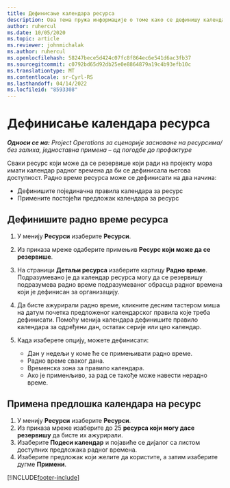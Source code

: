 ```yaml
---
title: Дефинисање календара ресурса
description: Ова тема пружа информације о томе како се дефинишу календари радног времена за ресурсе у услузи Project Operations.
author: ruhercul
ms.date: 10/05/2020
ms.topic: article
ms.reviewer: johnmichalak
ms.author: ruhercul
ms.openlocfilehash: 58247bece5d424c07fc8f864ec6e541d6ac3fb37
ms.sourcegitcommit: c0792bd65d92db25e0e8864879a19c4b93efb10c
ms.translationtype: MT
ms.contentlocale: sr-Cyrl-RS
ms.lasthandoff: 04/14/2022
ms.locfileid: "8593308"
---
```

# <a name="define-resource-calendars"></a>Дефинисање календара ресурса

_**Односи се на:** Project Operations за сценарије засноване на ресурсима/без залиха, једноставна примена – од погодбе до профактуре_

Сваки ресурс који може да се резервише који ради на пројекту мора имати календар радног времена да би се дефинисала његова доступност. Радно време ресурса може се дефинисати на два начина: 

   - Дефинишите појединачна правила календара за ресурс
   - Примените постојећи предложак календара за ресурс

## <a name="define-a-resources-working-hours"></a>Дефинишите радно време ресурса

1. У менију **Ресурси** изаберите **Ресурси**.
2. Из приказа мреже одаберите примењив **Ресурс који може да се резервише**.
3. На страници **Детаљи ресурса** изаберите картицу **Радно време**. Подразумевано је да календар ресурса могу да се резервишу подразумева радно време подразумеваног обрасца радног времена који је дефинисан за организацију.
4. Да бисте ажурирали радно време, кликните десним тастером миша на датум почетка предложеног календарског правила које треба дефинисати. Помоћу менија календара дефинишите правило календара за одређени дан, остатак серије или цео календар.
5. Када изаберете опцију, можете дефинисати:

    - Дан у недељи у коме ће се примењивати радно време.
    - Радно време сваког дана.
    - Временска зона за правило календара.
    - Ако је применљиво, за рад се такође може навести нерадно време.

## <a name="applying-a-calendar-template-to-a-resource"></a>Примена предлошка календара на ресурс

1. У менију **Ресурси** изаберите **Ресурси**.
2. Из приказа мреже изаберите до 25 **ресурса који могу дасе резервишу** да бисте их ажурирали.
3. Изаберите **Подеси календар** и појавиће се дијалог са листом доступних предложака радног времена.
4. Изаберите предложак који желите да користите, а затим изаберите дугме **Примени**.


[!INCLUDE[footer-include](../includes/footer-banner.md)]